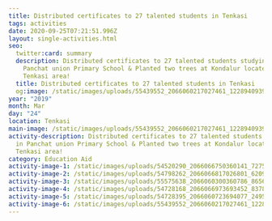 ```yaml
---
title: Distributed certificates to 27 talented students in Tenkasi
tags: activities
date: 2020-09-25T07:21:51.996Z
layout: single-activities.html
seo:
  twitter:card: summary
  description: Distributed certificates to 27 talented students studying in
    Panchat union Primary School & Planted two trees at Kondalur located around
    Tenkasi area!
  title: Distributed certificates to 27 talented students in Tenkasi
  og:image: /static/images/uploads/55439552_2066060217027461_1228940939687362560_o_2066060210360795.jpg
year: "2019"
month: Mar
day: "24"
location: Tenkasi
main-image: /static/images/uploads/55439552_2066060217027461_1228940939687362560_o_2066060210360795.jpg
activity-description: Distributed certificates to 27 talented students studying
  in Panchat union Primary School & Planted two trees at Kondalur located around
  Tenkasi area!
category: Education Aid
activity-image-1: /static/images/uploads/54520290_2066066750360141_7275270357102100480_o_2066066743693475.jpg
activity-image-2: /static/images/uploads/54798262_2066066817026801_620936878115258368_o_2066066813693468.jpg
activity-image-3: /static/images/uploads/55575638_2066060300360786_865642077164142592_o_2066060293694120.jpg
activity-image-4: /static/images/uploads/54728168_2066066973693452_8378046971771879424_o_2066066967026786.jpg
activity-image-5: /static/images/uploads/54728395_2066060723694077_2495882289720852480_o_2066060720360744.jpg
activity-image-6: /static/images/uploads/55439552_2066060217027461_1228940939687362560_o_2066060210360795.jpg
---
```

